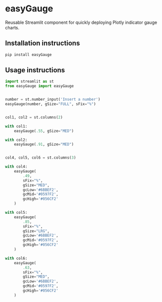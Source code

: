 # easyGauge

Reusable Streamlit component for quickly deploying Plotly indicator gauge charts.

## Installation instructions

```sh
pip install easyGauge
```

## Usage instructions

```python
import streamlit as st
from easyGauge import easyGauge


number = st.number_input('Insert a number')
easyGauge(number, gSize="FULL", sFix="%")


col1, col2 = st.columns(2)

with col1:
    easyGauge(.55, gSize="MED")

with col2:
    easyGauge(.91, gSize="MED")


col4, col5, col6 = st.columns(3)

with col4:
    easyGauge(
        .49, 
        sFix="%", 
        gSize="MED", 
        gcLow='#6BBEF2', 
        gcMid='#0597F2', 
        gcHigh='#056CF2'
    )

with col5:
    easyGauge(
        .85, 
        sFix="%", 
        gSize="LRG", 
        gcLow='#6BBEF2', 
        gcMid='#0597F2', 
        gcHigh='#056CF2'
    )

with col6:
    easyGauge(
        .63, 
        sFix="%", 
        gSize="MED", 
        gcLow='#6BBEF2', 
        gcMid='#0597F2', 
        gcHigh='#056CF2'
    )